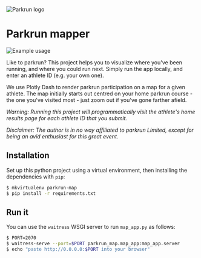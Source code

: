 ![Parkrun logo](https://en.wikipedia.org/wiki/Parkrun#/media/File:Parkrun_Logo.svg)

# Parkrun mapper

![Example usage](demo.gif)

Like to parkrun? This project helps you to visualize where you've been running, and where you could run next.
Simply run the app locally, and enter an athlete ID (e.g. your own one). 

We use Plotly Dash to render parkrun participation on a map for a given athlete.
The map initially starts out centred on your home parkrun course - the one you've visited most - just zoom out if you've gone farther afield.


_Warning: Running this project will programmatically visit the athlete's home results page for each athlete ID that you submit._

_Disclaimer: The author is in no way affiliated to parkrun Limited, except for being an avid enthusiast for this great event._

## Installation

Set up this python project using a virtual environment, then installing the dependencies with `pip`:

```bash
$ mkvirtualenv parkrun-map
$ pip install -r requirements.txt
```

## Run it

You can use the `waitress` WSGI server to run `map_app.py` as follows:

```bash
$ PORT=2070
$ waitress-serve --port=$PORT parkrun_map.map_app:map_app.server
$ echo "paste http://0.0.0.0:$PORT into your browser"
```